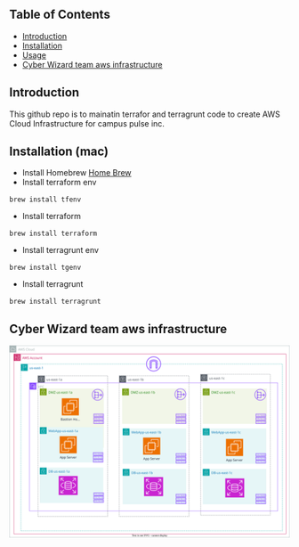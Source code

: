 ## Table of Contents
- [Introduction](#introduction)
- [Installation](#installation)
- [Usage](#usage)
- [Cyber Wizard team aws infrastructure](#cyberwizardteamawsinfrastructure)

## Introduction
This github repo is to mainatin terrafor and terragrunt code to create AWS Cloud Infrastructure for campus pulse inc.

## Installation (mac)
- Install Homebrew
[Home Brew](https://brew.sh/)
- Install terraform env
```
brew install tfenv
```

- Install terraform
```
brew install terraform
```

- Install terragrunt env
```
brew install tgenv
```

- Install terragrunt
```
brew install terragrunt
```

## Cyber Wizard team aws infrastructure
![View Architecture Diagram](docs/cyber-wizard/Three-Tier-Architecture.svg)

